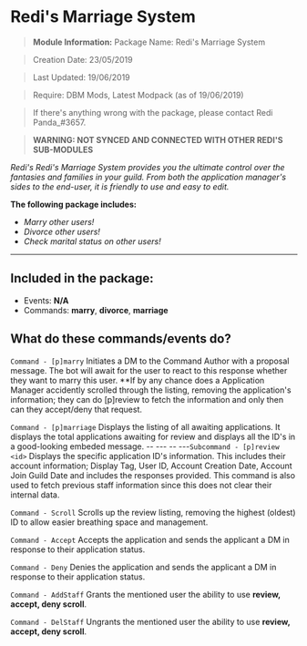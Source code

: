 # Redi's Marriage System

> **Module Information:** 
Package Name: Redi's Marriage System

> Creation Date: 23/05/2019

> Last Updated: 19/06/2019

> Require: DBM Mods, Latest Modpack (as of 19/06/2019)

> If there's anything wrong with the package, please contact Redi Panda_#3657.

> **WARNING: NOT SYNCED AND CONNECTED WITH OTHER REDI'S SUB-MODULES**

*Redi's Redi's Marriage System provides you the ultimate control over the fantasies and families in your guild. From both the application manager's sides to the end-user, it is friendly to use and easy to edit.*

**The following package includes:**

  - *Marry other users!*
  - *Divorce other users!*
  - *Check marital status on other users!*
 

---
**Included in the package:**
- 
- Events: **N/A**
- Commands: **marry**, **divorce**, **marriage**


## What do these commands/events do?

`Command - [p]marry`
Initiates a DM to the Command Author with a proposal message. The bot will await for the user to react to this response whether they want to marry this user. 
**If by any chance does a Application Manager accidently scrolled through the listing, removing the application's information; they can do [p]review <userid> to fetch the information and only then can they accept/deny that request.

`Command - [p]marriage`
Displays the listing of all awaiting applications. It displays the total applications awaiting for review and displays all the ID's in a good-looking embeded message.
-- --- -- ---`Subcommand - [p]review <id>`
Displays the specific application ID's information. This includes their account information; Display Tag, User ID, Account Creation Date, Account Join Guild Date and includes the responses provided. This command is also used to fetch previous staff information since this does not clear their internal data.

`Command - Scroll`
Scrolls up the review listing, removing the highest (oldest) ID to allow easier breathing space and management.

`Command - Accept`
Accepts the application and sends the applicant a DM in response to their application status.

`Command - Deny`
Denies the application and sends the applicant a DM in response to their application status.

`Command - AddStaff`
Grants the mentioned user the ability to use **review, accept, deny scroll**.

`Command - DelStaff`
Ungrants the mentioned user the ability to use **review, accept, deny scroll**.

#
